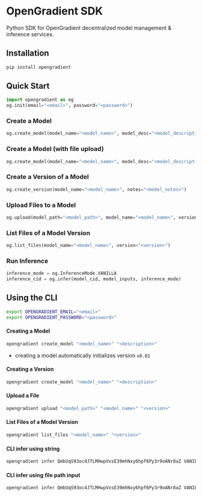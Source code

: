 # OpenGradient SDK

Python SDK for OpenGradient decentralized model management & inference services.

## Installation
```python
pip install opengradient
```

## Quick Start
```python
import opengradient as og
og.init(email="<email>", password="<password>")
```

### Create a Model
```python
og.create_model(model_name="<model_name>", model_desc="<model_description>")
```

### Create a Model (with file upload)
```python
og.create_model(model_name="<model_name>", model_desc="<model_description>", model_path="<model_path>")
```

### Create a Version of a Model
```python
og.create_version(model_name="<model_name>", notes="<model_notes>")
```

### Upload Files to a Model
```python
og.upload(model_path="<model_path>", model_name="<model_name>", version="<version>")
```

### List Files of a Model Version
```python
og.list_files(model_name="<model_name>", version="<version>")
```

### Run Inference
```python
inference_mode = og.InferenceMode.VANILLA
inference_cid = og.infer(model_cid, model_inputs, inference_mode)
```

## Using the CLI

```bash
export OPENGRADIENT_EMAIL="<email>"
export OPENGRADIENT_PASSWORD="<password>"
```

#### Creating a Model
```bash
opengradient create_model "<model_name>" "<description>" 
```
- creating a model automatically initializes version `v0.01`

#### Creating a Version
```bash
opengradient create_model "<model_name>" "<description>" 
```

#### Upload a File
```bash
opengradient upload "<model_path>" "<model_name>" "<version>" 
```

#### List Files of a Model Version
```bash
opengradient list_files "<model_name>" "<version>"
```

####  CLI infer using string 
```bash
opengradient infer QmbUqS93oc4JTLMHwpVxsE39mhNxy6hpf6Py3r9oANr8aZ VANILLA '{"num_input1":[1.0, 2.0, 3.0], "num_input2":10, "str_input1":["hello", "ONNX"], "str_input2":" world"}'
```

#### CLI infer using file path input
```bash
opengradient infer QmbUqS93oc4JTLMHwpVxsE39mhNxy6hpf6Py3r9oANr8aZ VANILLA --input_file input.json
```